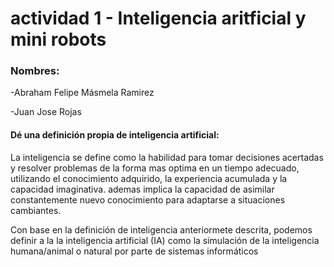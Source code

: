 # actividad 1 - Inteligencia aritficial y mini robots

### Nombres: 

-Abraham Felipe Másmela Ramirez

-Juan Jose Rojas

#### Dé una definición propia de inteligencia artificial:

La inteligencia se define como la habilidad para tomar decisiones acertadas y resolver problemas de la forma mas optima en un tiempo adecuado, utilizando el conocimiento adquirido, la experiencia acumulada y la capacidad imaginativa. ademas implica la capacidad de asimilar constantemente nuevo conocimiento para adaptarse a situaciones cambiantes.

Con base en la definición de inteligencia anteriormete descrita, podemos definir a la la inteligencia artificial (IA) como la simulación de la inteligencia humana/animal o natural por parte de sistemas informáticos
